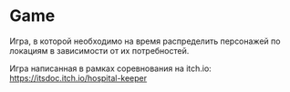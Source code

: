 # Game
Игра, в которой необходимо на время распределить персонажей по локациям в зависимости от их потребностей.

Игра написанная в рамках соревнования на itch.io: https://itsdoc.itch.io/hospital-keeper
